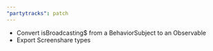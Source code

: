 ```yaml
---
"partytracks": patch
---
```


- Convert isBroadcasting$ from a BehaviorSubject to an Observable
- Export Screenshare types
